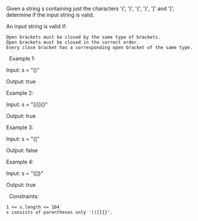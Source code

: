 Given a string s containing just the characters '(', ')', '{', '}', '[' and ']', determine if the input string is valid.

An input string is valid if:


	Open brackets must be closed by the same type of brackets.
	Open brackets must be closed in the correct order.
	Every close bracket has a corresponding open bracket of the same type.


 
Example 1:


Input: s = "()"

Output: true


Example 2:


Input: s = "()[]{}"

Output: true


Example 3:


Input: s = "(]"

Output: false


Example 4:


Input: s = "([])"

Output: true


 
Constraints:


	1 <= s.length <= 104
	s consists of parentheses only '()[]{}'.

